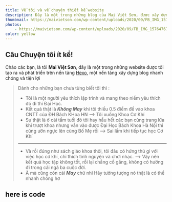 ```yaml
---
title: Về tôi và về chuyện thiết kế website
description: Đây là một trong những blog của Mai Việt Sơn, được xây dựng trên nền tảng Hexo. Nhằm tạo thêm trải nghiệm người dùng. Thiết kế website Mai Việt Sơn
thumbnail: https://maivietson.com/wp-content/uploads/2020/09/FB_IMG_1576476741416.jpg
photos:
    - https://maivietson.com/wp-content/uploads/2020/09/FB_IMG_1576476741416.jpg
color: yellow
---
```


## Câu Chuyện tôi ít kể!

Chào các bạn, là tôi **Mai Việt Sơn**, đây là một trong những website được tôi tạo ra và phát triển trên nền tảng [Hexo](https://hexo.io/), một nền tảng xây dựng blog nhanh chóng và tiện lợi

> Dành cho những bạn chưa từng biết tôi thì :
> - Tôi là một người yêu thích lập trình và mang theo niềm yêu thích đó đi thi Đại Học.
> - Kết quả thật là ***Không May*** khi tôi thiếu 0.5 điểm để vào khoa CNTT của ĐH Bách KHoa HN --> Tôi xuống Khoa Cơ Khí
> - Sự thật là ở cái tầm tuổi đó tôi hay hầu hết các bạn cùng trang lứa khi trượt khoa nhưng vẫn vào được Đại Học Bách Khoa Hà Nội thì cũng ưỡn ngực lên cùng Bố Mẹ rồi --> Sai lầm khi tiếp tục học Cơ Khí
> ---
> - Và rồi đúng như sách giáo khoa thôi, tôi đâu có hứng thú gì với việc học cơ khí, chỉ thích tình nguyện và chơi nhạc. --> Vậy nên kết quả học tập không tốt, rồi lại chẳng cố gắng, không có hướng đi trong cái ngã ba cuộc đời.
> - À mà cũng còn cái ***May*** chứ nhỉ
Hãy tưởng tượng nó thật là có thể nhanh chóng hơ

## here is code 

```bash

```
